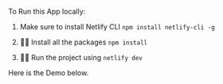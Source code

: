 To Run this App locally:
1. Make sure to install Netlify CLI
  `npm install netlify-cli -g`

2. 👩‍💻 Install all the packages
   `npm install`

3. 👩‍💻 Run the project using
    `netlify dev`

Here is the Demo below. 

